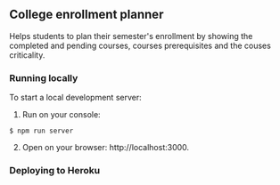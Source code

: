 ## College enrollment planner

Helps students to plan their semester's enrollment by showing the completed and pending courses, courses prerequisites and the couses criticality.


### Running locally

To start a local development server:

1. Run on your console:

```shell
$ npm run server
```

2. Open on your browser: http://localhost:3000.

### Deploying to Heroku
